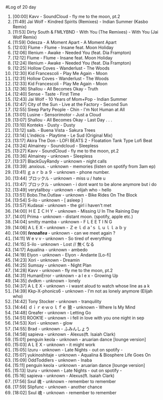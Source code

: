 #Log of 20 day

1. [00:00] Kavv - SoundCloud - fly me to the moon, pt.2
1. [11:49] Jai Wolf - Kindred Spirits (Remixes) - Indian Summer (Kasbo Remix)
1. [11:53] Dirty South & FMLYBND - With You (The Remixes) - With You (Jai Wolf Remix)
1. [11:59] Odesza - A Moment Apart - A Moment Apart
1. [12:03] Flume - Flume - Insane feat. Moon Holiday
1. [12:06] Illenium - Awake - Needed You (feat. Dia Frampton)
1. [12:12] Flume - Flume - Insane feat. Moon Holiday
1. [12:24] Illenium - Awake - Needed You (feat. Dia Frampton)
1. [12:25] Hollow Coves - Wanderlust - The Woods
1. [12:30] Kid Francescoli - Play Me Again - Moon
1. [12:31] Hollow Coves - Wanderlust - The Woods
1. [12:33] Kid Francescoli - Play Me Again - Moon
1. [12:36] Shallou - All Becomes Okay - Truth
1. [12:40] Sense - Taste - First Time
1. [12:43] Jai Wolf - 10 Years of Mom+Pop - Indian Summer
1. [12:47] City of the Sun - Live at the Factory - Second Sun
1. [12:55] Sleep Party People - Chin - I'm Not Human at All
1. [13:01] Lusine - Sensorimotor - Just a Cloud
1. [13:07] Shallou - All Becomes Okay - Last Day . . .
1. [13:10] Konteks - Dusty - Dusty
1. [13:12] saib. - Buena Vista - Sakura Trees
1. [13:14] L'indécis - Playtime - Le Sud (Original Mix)
1. [13:17] Akira The Don - LOFI BEATS 2 - Floatation Tank Type Lofi Beat
1. [13:24] Almainey - Soundcloud - Sleepless
1. [13:27] Kavv - SoundCloud - fly me to the moon, pt.2
1. [13:36] Almainey - unknown - Sleepless
1. [13:37] BlackGuyRandy - unknown - night calls
1. [13:39] .anxious. - unknown - memories (listen on spotify from 3am ep)
1. [13:41] ｇａｒｂａ９ - unknown - phone number.
1. [13:44] ブロックル - unknown - miss u / hate u
1. [13:47] ブロックル - unknown - i dont want to be alone anymore but i do
1. [13:49] verytallboy - unknown - elijah who - hello
1. [13:51] Bobo.The.Outlaw - unknown - Bike Rides On The Block
1. [13:54] S-ilo - unknown - [ asleep ]
1. [13:57] Kudasai - unknown - the girl i haven't met
1. [14:00] ＨＥＩＣＨＹ - unknown - Missing U In The Raining Day
1. [14:01] Prima - unknown - distant moon. (spotify, apple etc.)
1. [14:04] smitty mamba - unknown - F L E E T I N G
1. [14:06] A L E X - unknown - Ｚｅｌｄａ'ｓ  Ｌｕｌｌａｂｙ
1. [14:09] 𝒇𝒆𝒏𝒐𝒂𝒍𝒕𝒆𝒂 - unknown - can we meet again ?
1. [14:11] W e v v - unknown - So tired of everything
1. [14:15] S-ilo - unknown - Lost // 無くなる
1. [14:17] Aqualina - unknown - ambedo
1. [14:19] Elyon - unknown - Elyon - Andante [Lo-fi]
1. [14:23] Xori - unknown - Dreamin
1. [14:25] Sumsay - unknown - Night Plan
1. [14:28] Kavv - unknown - fly me to the moon, pt.2
1. [14:31] HumanError - unknown - a l e x - Growing Up
1. [14:35] dvdkm - unknown - lonely
1. [14:37] A L E X - unknown - i wasnt aloud to watch whose line as a k
1. [14:39] Kkp-X-phonics6 - unknown - I'm not as lonely anymore (Elijah who)
1. [14:42] Tony Stocker - unknown - tranquility
1. [14:44] ｄｉｒｅｗｏｌｆｅ 狼 - unknown - Where Is My Mind
1. [14:48] Greafer - unknown - Letting Go
1. [14:51] ROOK1E - unknown - i fell in love with you one night in sep
1. [14:53] Xori - unknown - glow
1. [14:55] Brad - unknown - ふみんしょう
1. [14:58] sapieva - unknown - Alexus(ft. Isaiah Clark)
1. [15:01] penguin keola - unknown - aruarian dance [lounge version]
1. [15:03] A L E X - unknown - it might work
1. [15:05] Izuru - unknown - Late Nights - out on spotify -
1. [15:07] yukinoshitaje - unknown - Aqualina & Biosphere Life Goes On
1. [15:09] OddToddlers - unknown - Inaba
1. [15:11] penguin keola - unknown - aruarian dance [lounge version]
1. [15:13] Izuru - unknown - Late Nights - out on spotify -
1. [15:16] sapieva - unknown - Alexus(ft. Isaiah Clark)
1. [17:56] Sxul 魂 - unknown - remember to remember
1. [17:59] Slipfunc - unknown - another chance
1. [18:02] Sxul 魂 - unknown - remember to remember
